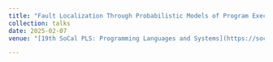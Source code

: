 ```yaml
---
title: "Fault Localization Through Probabilistic Models of Program Execution"
collection: talks
date: 2025-02-07
venue: "[19th SoCal PLS: Programming Languages and Systems](https://socalpls.github.io)"

---
```




